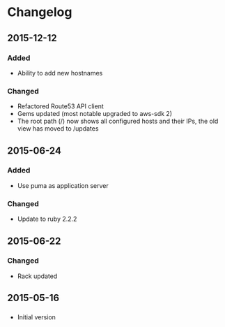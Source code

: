 # Changelog

## 2015-12-12

### Added

- Ability to add new hostnames

### Changed

- Refactored Route53 API client
- Gems updated (most notable upgraded to aws-sdk 2)
- The root path (/) now shows all configured hosts and their IPs, the old view has moved to /updates

## 2015-06-24

### Added

- Use puma as application server

### Changed

- Update to ruby 2.2.2

## 2015-06-22

### Changed

- Rack updated

## 2015-05-16

###

- Initial version
